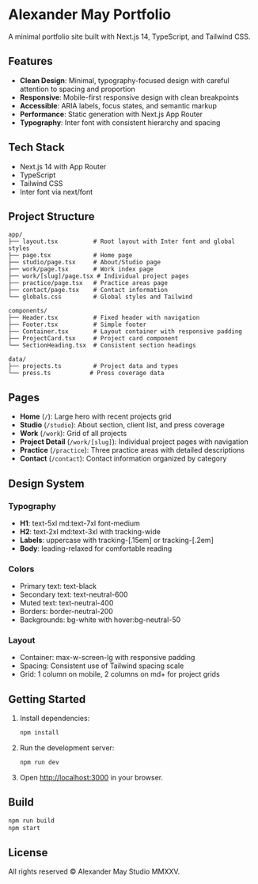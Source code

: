 # Alexander May Portfolio

A minimal portfolio site built with Next.js 14, TypeScript, and Tailwind CSS.

## Features

- **Clean Design**: Minimal, typography-focused design with careful attention to spacing and proportion
- **Responsive**: Mobile-first responsive design with clean breakpoints
- **Accessible**: ARIA labels, focus states, and semantic markup
- **Performance**: Static generation with Next.js App Router
- **Typography**: Inter font with consistent hierarchy and spacing

## Tech Stack

- Next.js 14 with App Router
- TypeScript
- Tailwind CSS
- Inter font via next/font

## Project Structure

```
app/
├── layout.tsx          # Root layout with Inter font and global styles
├── page.tsx            # Home page
├── studio/page.tsx     # About/Studio page
├── work/page.tsx       # Work index page
├── work/[slug]/page.tsx # Individual project pages
├── practice/page.tsx   # Practice areas page
├── contact/page.tsx    # Contact information
└── globals.css         # Global styles and Tailwind

components/
├── Header.tsx          # Fixed header with navigation
├── Footer.tsx          # Simple footer
├── Container.tsx       # Layout container with responsive padding
├── ProjectCard.tsx     # Project card component
└── SectionHeading.tsx  # Consistent section headings

data/
├── projects.ts         # Project data and types
└── press.ts           # Press coverage data
```

## Pages

- **Home** (`/`): Large hero with recent projects grid
- **Studio** (`/studio`): About section, client list, and press coverage
- **Work** (`/work`): Grid of all projects
- **Project Detail** (`/work/[slug]`): Individual project pages with navigation
- **Practice** (`/practice`): Three practice areas with detailed descriptions
- **Contact** (`/contact`): Contact information organized by category

## Design System

### Typography
- **H1**: text-5xl md:text-7xl font-medium
- **H2**: text-2xl md:text-3xl with tracking-wide
- **Labels**: uppercase with tracking-[.15em] or tracking-[.2em]
- **Body**: leading-relaxed for comfortable reading

### Colors
- Primary text: text-black
- Secondary text: text-neutral-600
- Muted text: text-neutral-400
- Borders: border-neutral-200
- Backgrounds: bg-white with hover:bg-neutral-50

### Layout
- Container: max-w-screen-lg with responsive padding
- Spacing: Consistent use of Tailwind spacing scale
- Grid: 1 column on mobile, 2 columns on md+ for project grids

## Getting Started

1. Install dependencies:
   ```bash
   npm install
   ```

2. Run the development server:
   ```bash
   npm run dev
   ```

3. Open [http://localhost:3000](http://localhost:3000) in your browser.

## Build

```bash
npm run build
npm start
```

## License

All rights reserved © Alexander May Studio MMXXV.
